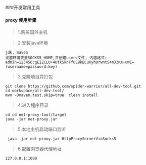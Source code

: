 ###开发常用工具

#### proxy 使用步骤
>1.购买国外主机

>2.安装java环境
    
    jdk, maven
    设置环境变量SOCKS5_HOME,并创建users文件, 内容格式: admin=123456:gEIZCLU+48tkSknFfuE9kBCuKyhOrwnt54mJ3KX+uWE=(username=password:key)
    
    

>3.克隆项目并打包
    
    git clone https://github.com/spider-warrior/all-dev-tool.git
    cd workspace/all-dev-tool/
    mvn -Dmaven.test.skip=true  clean install

>4.进入程序目录
    
    cd cd net-proxy-tool/target
    java -jar net-proxy.jar
 
>5.本地主机启动端口监听
     
     java -jar net-proxy.jar HttpProxyServerViaSocks5
     
>6.配置浏览器代理地址
    
    127.0.0.1:1080
    
    
    
    
    
    
    
